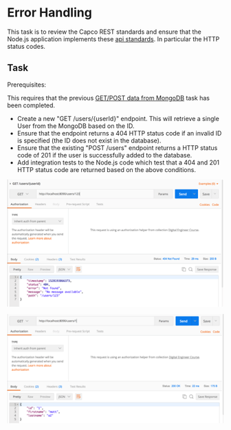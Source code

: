 # Error Handling

This task is to review the Capco REST standards and ensure that the Node.js application implements these [api standards](https://ilabs-capco.atlassian.net/wiki/spaces/BPG/pages/410910768/API+standards). In particular the HTTP status codes.

## Task

Prerequisites:

This requires that the previous [GET/POST data from MongoDB](GET_POST_data_from_MongoDB) task has been completed.

-   Create a new "GET /users/{userId}" endpoint. This will retrieve a single User from the MongoDB based on the ID. 
-   Ensure that the endpoint returns a 404 HTTP status code if an invalid ID is specified (the ID does not exist in the database).
-   Ensure that the existing "POST /users" endpoint returns a HTTP status code of 201 if the user is successfully added to the database.
-   Add integration tests to the Node.js code which test that a 404 and 201 HTTP status code are returned based on the above conditions.

![](attachments/418840659/426409985.png?height=250)

![](attachments/418840659/426213391.png?height=250)



